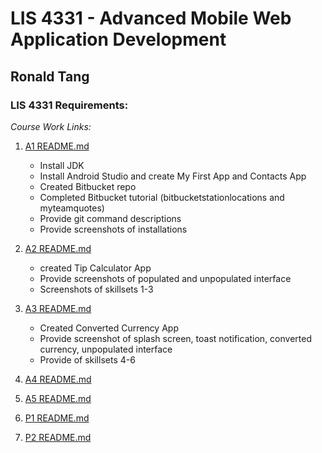 # LIS 4331 - Advanced Mobile Web Application Development

## Ronald Tang

### LIS 4331 Requirements:

*Course Work Links:*

1. [A1 README.md](a1/README.md "My A1 README.md file")
    - Install JDK
    - Install Android Studio and create My First App and Contacts App
    - Created Bitbucket repo
    - Completed Bitbucket tutorial (bitbucketstationlocations and myteamquotes)
    - Provide git command descriptions
    - Provide screenshots of installations

2. [A2 README.md](a2/README.md "My A2 README.md file")
    - created Tip Calculator App
    - Provide screenshots of populated and unpopulated interface
    - Screenshots of skillsets 1-3

3. [A3 README.md](a3/README.md "My A3 README.md file")
    - Created Converted Currency App
    - Provide screenshot of splash screen, toast notification, converted currency, unpopulated interface
    - Provide of skillsets 4-6

4. [A4 README.md](a4/README.md "My A4 README.md file")

5. [A5 README.md](a5/README.md "My A5 README.md file")

6. [P1 README.md](p1/README.md "My P1 README.md file")

7. [P2 README.md](p2/README.md "My P2 README.md file")


